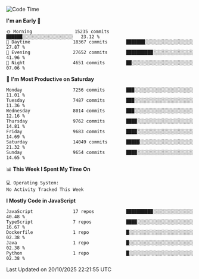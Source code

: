 <!--START_SECTION:waka-->
![Code Time](http://img.shields.io/badge/Code%20Time-3%2C498%20hrs%2059%20mins-blue)

**I'm an Early 🐤** 

```text
🌞 Morning                15235 commits       ██████░░░░░░░░░░░░░░░░░░░   23.12 % 
🌆 Daytime                18367 commits       ███████░░░░░░░░░░░░░░░░░░   27.87 % 
🌃 Evening                27652 commits       ██████████░░░░░░░░░░░░░░░   41.96 % 
🌙 Night                  4651 commits        ██░░░░░░░░░░░░░░░░░░░░░░░   07.06 % 
```
📅 **I'm Most Productive on Saturday** 

```text
Monday                   7256 commits        ███░░░░░░░░░░░░░░░░░░░░░░   11.01 % 
Tuesday                  7487 commits        ███░░░░░░░░░░░░░░░░░░░░░░   11.36 % 
Wednesday                8014 commits        ███░░░░░░░░░░░░░░░░░░░░░░   12.16 % 
Thursday                 9762 commits        ████░░░░░░░░░░░░░░░░░░░░░   14.81 % 
Friday                   9683 commits        ████░░░░░░░░░░░░░░░░░░░░░   14.69 % 
Saturday                 14049 commits       █████░░░░░░░░░░░░░░░░░░░░   21.32 % 
Sunday                   9654 commits        ████░░░░░░░░░░░░░░░░░░░░░   14.65 % 
```


📊 **This Week I Spent My Time On** 

```text
💻 Operating System: 
No Activity Tracked This Week
```

**I Mostly Code in JavaScript** 

```text
JavaScript               17 repos            ██████████░░░░░░░░░░░░░░░   40.48 % 
TypeScript               7 repos             ████░░░░░░░░░░░░░░░░░░░░░   16.67 % 
Dockerfile               1 repo              █░░░░░░░░░░░░░░░░░░░░░░░░   02.38 % 
Java                     1 repo              █░░░░░░░░░░░░░░░░░░░░░░░░   02.38 % 
Python                   1 repo              █░░░░░░░░░░░░░░░░░░░░░░░░   02.38 % 
```




 Last Updated on 20/10/2025 22:21:55 UTC
<!--END_SECTION:waka-->

<!--
**likaiqiang/likaiqiang** is a ✨ _special_ ✨ repository because its `README.md` (this file) appears on your GitHub profile.

Here are some ideas to get you started:

- 🔭 I’m currently working on ...
- 🌱 I’m currently learning ...
- 👯 I’m looking to collaborate on ...
- 🤔 I’m looking for help with ...
- 💬 Ask me about ...
- 📫 How to reach me: ...
- 😄 Pronouns: ...
- ⚡ Fun fact: ...
-->
